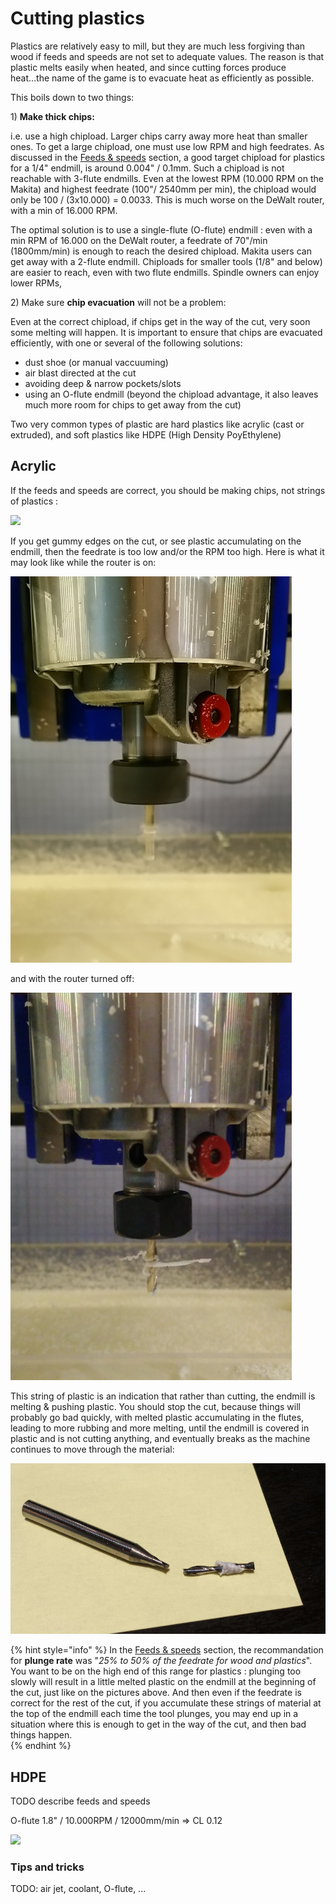 # Cutting plastics

Plastics are relatively easy to mill, but they are much less forgiving than wood if feeds and speeds are not set to adequate values. The reason is that plastic melts easily when heated, and since cutting forces produce heat...the name of the game is to evacuate heat as efficiently as possible.

This boils down to two things:

1\) **Make thick chips:**

 i.e. use a high chipload. Larger chips carry away more heat than smaller ones. To get a large chipload, one must use low RPM and high feedrates. As discussed in the [Feeds & speeds](feeds-and-speeds-basics.md) section, a good target chipload for plastics for a 1/4" endmill, is around 0.004" / 0.1mm. Such a chipload is not reachable with 3-flute endmills. Even at the lowest RPM \(10.000 RPM on the Makita\) and highest feedrate \(100"/ 2540mm per min\), the chipload would only be 100 / \(3x10.000\) = 0.0033. This is much worse on the DeWalt router, with a min of 16.000 RPM.

The optimal solution is to use a single-flute \(O-flute\) endmill : even with a min RPM of 16.000 on the DeWalt router, a feedrate of 70"/min \(1800mm/min\) is enough to reach the desired chipload. Makita users can get away with a 2-flute endmill. Chiploads for smaller tools \(1/8" and below\) are easier to reach, even with two flute endmills. Spindle owners can enjoy lower RPMs, 

2\) Make sure **chip evacuation** will not be a problem:

Even at the correct chipload, if chips get in the way of the cut, very soon some melting will happen. It is important to ensure that chips are evacuated efficiently, with one or several of the following solutions:

* dust shoe \(or manual vaccuuming\)
* air blast directed at the cut
* avoiding deep & narrow pockets/slots
* using an O-flute endmill \(beyond the chipload advantage, it also leaves much more room for chips to get away from the cut\)

Two very common types of plastic are hard plastics like acrylic \(cast or extruded\), and soft plastics like HDPE \(High Density PoyEthylene\)

## Acrylic

If the feeds and speeds are correct, you should be making chips, not strings of plastics :

![](.gitbook/assets/acrylic_chips.png)

If you get gummy edges on the cut, or see plastic accumulating on the endmill, then the feedrate is too low and/or the RPM too high. Here is what it may look like while the router is on:

![](.gitbook/assets/stringy_endmill_rotation.png)

and with the router turned off:

![](.gitbook/assets/stringy_endmill_still.png)

This string of plastic is an indication that rather than cutting, the endmill is melting & pushing plastic. You should stop the cut, because things will probably go bad quickly, with melted plastic accumulating in the flutes, leading to more rubbing and more melting, until the endmill is covered in plastic and is not cutting anything, and eventually breaks as the machine continues to move through the material:

![](.gitbook/assets/broken_bit_1_5mm.png)

{% hint style="info" %}
In the [Feeds & speeds](feeds-and-speeds-basics.md) section, the recommandation for **plunge rate** was "_25% to 50% of the feedrate for wood and plastics_". You want to be on the high end of this range for plastics : plunging too slowly will result in a little melted plastic on the endmill at the beginning of the cut, just like on the pictures above. And then even if the feedrate is correct for the rest of the cut, if you accumulate these strings of material at the top of the endmill each time the tool plunges, you may end up in a situation where this is enough to get in the way of the cut, and then bad things happen.  
{% endhint %}

## HDPE

TODO describe feeds and speeds

O-flute 1.8" / 10.000RPM / 12000mm/min =&gt; CL 0.12

![](.gitbook/assets/hdpe_chips.png)

### Tips and tricks

TODO: air jet, coolant, O-flute, ...

